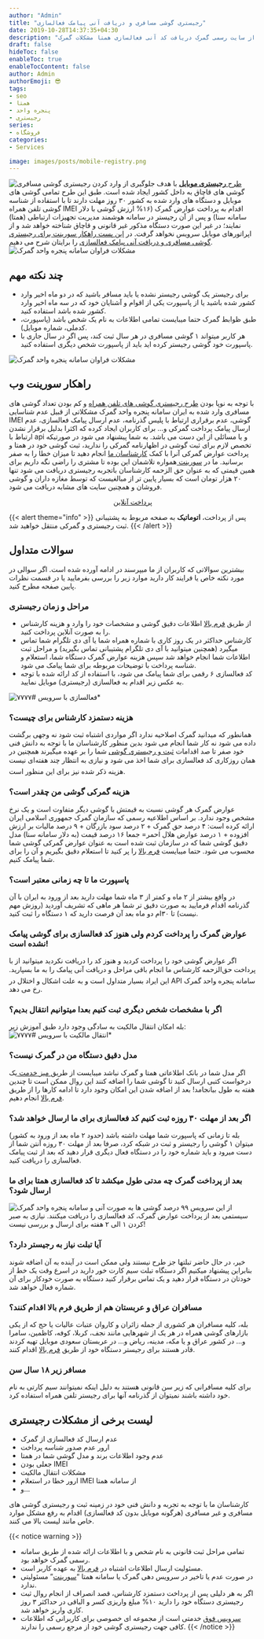 ```yaml
---
author: "Admin"
title: "رجیستری گوشی مسافری و دریافت آنی پیامک فعالسازی"
date: 2019-10-28T14:37:35+04:30
description: "ثبت گوشی مسافری و رجیستری قانونی گوشی های مسافرتی با آموزش پرداخت عوارض گمرکی از سایت رسمی گمرک دریافت کد آنی فعالسازی همتا مشکلات گمرک."
draft: false
hideToc: false
enableToc: true
enableTocContent: false
author: Admin
authorEmoji: 😎
tags: 
- seo
- همتا
- پنجره واحد
- رجیستری
series:
- فروشگاه
categories:
- Services

image: images/posts/mobile-registry.png
---
```


<img src="/images/posts/resend-active-code.jpg" alt="رجیستری گوشی مسافری" />
<a href="/posts/2019/10/28/149/رجیستر-گوشی-مسافری-گمرک/">طرح </a><strong><a href="/posts/2019/10/28/149/رجیستر-گوشی-مسافری-گمرک/">رجیستری موبایل</a></strong> با هدف جلوگیری از وارد کردن گوشی های قاچاق به داخل کشور ایجاد شده است. طبق این طرح تمامی گوشی های موبایل و دستگاه های وارد شده به کشور ۳۰ روز مهلت دارند تا با استفاده از شناسه گوشی تلفن همراه IMEI اقدام به پرداخت عوارض گمرک (۱۶% ارزش گوشی با دلار سامانه سنا) و پس از آن رجیستر در سامانه هوشمند مدیریت تجهیزات ارتباطی (همتا) نمایند؛ در غیر این صورت دستگاه مذکور غیر قانونی و قاچاق شناخته خواهد شد و از اپراتورهای موبایل سرویس نخواهد گرفت. در <a href="/posts/2019/10/28/149/رجیستر-گوشی-مسافری-گمرک/">این پست راهکار سورینت برای رجیستری گوشی مسافری و دریافت آنی پیامک فعالسازی</a> را برایتان شرح می دهیم.

<img src="/images/posts/twitter_1178176642663014400-e1572181799546-768x768.png" alt="مشکلات فراوان سامانه پنجره واحد گمرک" />

## چند نکته مهم 
* برای رجیستر یک گوشی رجیستر نشده یا باید مسافر باشید که در دو ماه اخیر وارد کشور شده باشید یا از پاسپورت یکی از اقوام و آشنایان خود که در سه ماه اخیر وارد کشور شده باشد استفاده کنید.
* طبق ظوابط گمرک حتما میبایست تمامی اطلاعات به نام یک شخص باشد (پاسپورت، کدملی، شماره موبایل).
* هر کاربر میتواند ۱ گوشی مسافری در هر سال ثبت کند، پس اگر در سال جاری با پاسپورت خود گوشی رجیستر کرده اید باید از پاسپورت شخص دیگری استفاده کنید.

<img src="/images/posts/problem-with-connecting-to-police.jpg" alt="مشکلات فراوان سامانه پنجره واحد گمرک" />

## راهکار سورینت وب 
با توجه به نوپا بودن <a href="/posts/2019/10/28/149/رجیستر-گوشی-مسافری-گمرک/">طرح رجیستری گوشی های تلفن همراه</a> و کم بودن تعداد گوشی های مسافری وارد شده به ایران سامانه پنجره واحد گمرک مشکلاتی از قبیل عدم شناسایی IMEI گوشی، عدم برقراری ارتباط با پلیس گذرنامه، عدم ارسال پیامک فعالسازی، عدم ارسال پیامک پرداخت گمرکی و... برای کاربران ایجاد کرده که اکثرا بدلیل برقرار نشدن ارتباط با api و یا مسائلی از این دست می باشد.
به شما پیشنهاد می شود در صورتیکه تخصص لازم برای ثبت گوشی در اظهارنامه گمرکی را ندارید، ثبت گوشی خود در همتا و پرداخت عوارض گمرکی آنرا با کمک <a href="/posts/2019/10/28/149/رجیستر-گوشی-مسافری-گمرک/">کارشناسان ما</a> انجام دهید تا میزان خطا را به صفر برسانید.
ما در <a href="/">سورینت </a>همواره تلاشمان این بوده تا مشتری را راضی نگه داریم برای همین قیمتی که به عنوان حق الزحمه کارشناسان باتجربه رجیستری دریافت می شود تنها ۲۰ هزار تومان است که بسیار پایین تر از مبالغیست که توسط مغازه داران و گوشی فروشان و همچنین سایت های مشابه دریافت می شود.</p>

<center><a href="https://www.payping.ir/d/iWHO" class="button" style="width: 180px; height: 30px;" data-color="default" target="_blank" rel="noreferrer">
  <span class="button__text">
    پرداخت آنلاین
  </span>
</a></center>

{{< alert theme="info" >}}
پس از پرداخت، **اتوماتیک** به صفحه مربوط به پشتیبانی ثبت رجیستری و گمرکی منتقل خواهید شد.
{{< /alert >}}

## سوالات متداول 
بیشترین سوالاتی که کاربران از ما میپرسند در ادامه آورده شده است. اگر سوالی در مورد نکته خاص یا فرایند کار دارید موارد زیر را بررسی بفرمایید یا در قسمت نظرات پایین صفحه مطرح کنید.

### مراحل و زمان رجیستری
* از طریق [فرم بالا](#راهکار-سورینت-وب) اطلاعات دقیق گوشی و مشخصات خود را وارد و هزینه کارشناس را به صورت آنلاین پرداخت کنید.
* کارشناس حداکثر در یک روز کاری با شماره همراه شما یا آی دی تلگرام شما تماس میگیرد (همچنین میتوانید با آی دی تلگرام پشتیبانی تماس بگیرید) و مراحل ثبت اطلاعات شما انجام خواهد شد سپس هزینه عوارض گمرک دستگاه شما، استعلام و شناسه پرداخت با توضیحات مربوطه برای شما پیامک می شود.
* کد فعالسازی ۶ رقمی برای شما پیامک می شود، با استفاده از کد ارائه شده با توجه به عکس زیر اقدام به فعالسازی (رجیستری) موبایل نمایید.
<img src="/images/posts/hamtaussd.png" alt="فعالسازی با سرویس #۷۷۷۷*" />

### هزینه دستمزد کارشناس برای چیست؟
همانطور که میدانید گمرک اصلاحیه ندارد اگر مواردی اشتباه ثبت شود نه وجهی برگشت داده می شود نه کار شما انجام می شود بدین منظور کارشناسان ما با توجه به دانش فنی خود صفر تا صد اقدامات [ثبت و رجیستری گوشی](/posts/2019/10/28/149/رجیستر-گوشی-مسافری-گمرک/) شما را بر عهده میگیرند همچنین در همان روزکاری کد فعالسازی برای شما اخذ می شود و نیازی به انتظار چند هفتهای نیست هزینه ذکر شده نیز برای این منظور است.

### هزینه گمرکی گوشی من چقدر است؟
عوارض گمرک هر گوشی نسبت به قیمتش با گوشی دیگر متفاوت است و یک نرخ مشخص وجود ندارد. بر اساس اطلاعیه رسمی که سازمان گمرک جمهوری اسلامی ایران ارائه کرده است: ۴ درصد حق گمرک + ۲ درصد سود بازرگان + ۹ درصد مالیات بر ارزش افزوده + ۱ درصد عوارض هلال احمر= جمعا ۱۶ درصد قیمت (به دلار سامانه سنا) مدل دقیق گوشی شما که در سازمان ثبت شده است به عنوان عوارض گمرکی گوشی شما محسوب می شود. حتما میبایست [فرم بالا](#راهکار-سورینت-وب) را پر کنید تا استعلام دقیق بگیریم و آن را برای شما پیامک کنیم.

### پاسپورت ما تا چه زمانی معتبر است؟ 
در واقع بیشتر از ۲ ماه و کمتر از ۳ ماه شما مهلت دارید بعد از ورود به ایران با آن گذرنامه اقدام فرمایید به صورت دقیق تر شما هر ماهی که تشریف آوردید (روزش مهم نیست) تا ۳۰ام دو ماه بعد آن فرصت دارید که ۱ دستگاه را ثبت کنید.

### عوارض گمرک را پرداخت کردم ولی هنوز کد فعالسازی برای گوشی پیامک نشده است! 
اگر عوارض گوشی خود را پرداخت کردید و هنوز کد را دریافت نکردید میتوانید از با پرداخت حقالزحمه کارشناس ما انجام باقی مراحل و دریافت آنی پیامک را به ما بسپارید. این ایراد بسیار متداول است و به علت اشکال و اختلال در API سامانه پنجره واحد گمرک رخ می دهد.

### اگر با مشخصات شخص دیگری ثبت کنیم بعدا میتوانیم انتقال بدیم؟ 
بله امکان انتقال مالکیت به سادگی وجود دارد طبق آموزش زیر:
<img src="/images/posts/enteghalussd.png" alt="انتقال مالکیت با سرویس #۷۷۷۷*" />

### مدل دقیق دستگاه من در گمرک نیست؟ 
اگر مدل شما در بانک اطلاعاتی همتا و گمرک نباشد میبایست از طریق<a rel="noreferrer noopener" aria-label="&nbsp;میز خدمت&nbsp; (در یک برگه جدید باز می‌کند)" href="http://help.irica.ir/" target="_blank">&nbsp;میز خدمت&nbsp;</a>یک درخواست کتبی ارسال کنید تا گوشی شما را اضافه کنند این روال ممکن است تا چندین هفته به طول بیانجامد! بعد از اضافه شدن این امکان وجود دارد تا ادامه کارها را از طریق <a href="#راهکار-سورینت-وب">فرم بالا</a> انجام دهیم.

### اگر بعد از مهلت ۳۰ روزه ثبت کنیم کد فعالسازی برای ما ارسال خواهد شد؟ 
بله تا زمانی که پاسپورت شما مهلت داشته باشد (حدود ۲ ماه بعد از ورود به کشور) میتوان ۱ گوشی را رجیستر و ثبت در شبکه کرد، صرفا بعد از مهلت ۳۰ روزه آنتن شما از دست میرود و باید شماره خود را در دستگاه فعال دیگری قرار دهید که بعد از ثبت پیامک فعالسازی را دریافت کنید.

### بعد از پرداخت گمرک چه مدتی طول میکشد تا کد فعالسازی همتا برای ما ارسال شود؟ 
<img src="/images/posts/resend-active-code-300x213-1.jpg" alt="سامانه پنجره واحد گمرک" />
از این سرویس ۹۹ درصد گوشی ها به صورت آنی و سیستمی بعد از پرداخت عوارض گمرک، کد فعالسازی را دریافت میکنند. نیازی به صبر کردن ۱ الی ۲ هفته برای ارسال و بررسی نیست!

### آیا تبلت نیاز به رجیستر دارد؟ 
خیر، در حال حاضر تبلتها جز طرح نیستند ولی ممکن است در آینده به آن اضافه شوند بنابراین پیشنهاد میکنیم اگر دستگاه تبلت سیم کارت خور دارید در اسرع وقت یک خط از خودتان در دستگاه قرار دهید و یک تماس برقرار کنید دستگاه به صورت خودکار برای آن شماره فعال خواهد شد.

### مسافران عراق و عربستان هم از طریق فرم بالا اقدام کنند؟ 
بله، کلیه مسافران هر کشوری از جمله زائران و کاروان عتبات عالیات یا حج که از یکی بازارهای گوشی همراه در هر یک از شهرهایی مانند نجف، کربلا، کوفه، کاظمین، سامرا و… در کشور عراق و یا مکه، مدینه، ریاض و… در عربستان سعودی موبایل تهیه کردند قادر هستند برای رجیستر دستگاه خود از طریق [فرم بالا](#راهکار-سورینت-وب) اقدام کنند.

### مسافر زیر ۱۸ سال سن 
برای کلیه مسافرانی که زیر سن قانونی هستند به دلیل اینکه نمیتوانند سیم کارتی به نام خود داشته باشند نمیتوان از گذرنامه آنها برای رجیستر تلفن همراه استفاده کرد.

## لیست برخی از مشکلات رجیستری 
* عدم ارسال کد فعالسازی از گمرک
* ارور عدم صدور شناسه پرداخت
* عدم وجود اطلاعات برند و مدل گوشی شما در همتا
* جعلی بودن IMEI
* مشکلات انتقال مالکیت
* ارور خطا در استعلام IMEI از سامانه همتا
* و…

کارشناسان ما با توجه به تجربه و دانش فنی خود در زمینه ثبت و رجیستری گوشی های مسافری و غیر مسافری (هرگونه موبایل بدون کد فعالسازی) اقدام به رفع مشکل موارد خاص مانند لیست بالا می کنند.

{{< notice warning >}}
* تمامی مراحل ثبت قانونی به نام شخص و با اطلاعات ارائه شده از طریق سامانه رسمی گمرک خواهد بود.
* مسئولیت ارسال اطلاعات اشتباه در [فرم بالا](#راهکار-سورینت-وب) به عهده کاربر است.
* در صورت عدم یا تاخیر در سرویس دهی گمرک یا سامانه همتا “[سورینت](/)” مسئولیتی ندارد.
* اگر به هر دلیلی پس از پرداخت دستمزد کارشناس، قصد انصراف از انجام روال ثبت رجیستری دستگاه خود را دارید ۱۰% مبلغ واریزی کسر و الباقی در حداکثر ۳ روز کاری واریز خواهد شد.
* [سرویس فوق](#راهکار-سورینت-وب) خدمتی است از مجموعه ای خصوصی برای کاربرانی که اطلاعات کافی جهت رجیستری گوشی خود از مرجع رسمی را ندارند.
{{< /notice >}}
